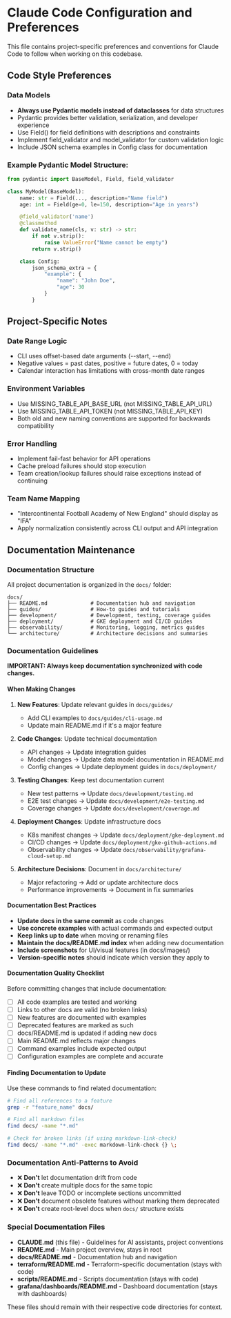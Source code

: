 # Claude Code Configuration and Preferences

This file contains project-specific preferences and conventions for Claude Code to follow when working on this codebase.

## Code Style Preferences

### Data Models
- **Always use Pydantic models instead of dataclasses** for data structures
- Pydantic provides better validation, serialization, and developer experience
- Use Field() for field definitions with descriptions and constraints
- Implement field_validator and model_validator for custom validation logic
- Include JSON schema examples in Config class for documentation

### Example Pydantic Model Structure:
```python
from pydantic import BaseModel, Field, field_validator

class MyModel(BaseModel):
    name: str = Field(..., description="Name field")
    age: int = Field(ge=0, le=150, description="Age in years")

    @field_validator('name')
    @classmethod
    def validate_name(cls, v: str) -> str:
        if not v.strip():
            raise ValueError("Name cannot be empty")
        return v.strip()

    class Config:
        json_schema_extra = {
            "example": {
                "name": "John Doe",
                "age": 30
            }
        }
```

## Project-Specific Notes

### Date Range Logic
- CLI uses offset-based date arguments (--start, --end)
- Negative values = past dates, positive = future dates, 0 = today
- Calendar interaction has limitations with cross-month date ranges

### Environment Variables
- Use MISSING_TABLE_API_BASE_URL (not MISSING_TABLE_API_URL)
- Use MISSING_TABLE_API_TOKEN (not MISSING_TABLE_API_KEY)
- Both old and new naming conventions are supported for backwards compatibility

### Error Handling
- Implement fail-fast behavior for API operations
- Cache preload failures should stop execution
- Team creation/lookup failures should raise exceptions instead of continuing

### Team Name Mapping
- "Intercontinental Football Academy of New England" should display as "IFA"
- Apply normalization consistently across CLI output and API integration

## Documentation Maintenance

### Documentation Structure
All project documentation is organized in the `docs/` folder:

```
docs/
├── README.md              # Documentation hub and navigation
├── guides/                # How-to guides and tutorials
├── development/           # Development, testing, coverage guides
├── deployment/            # GKE deployment and CI/CD guides
├── observability/         # Monitoring, logging, metrics guides
└── architecture/          # Architecture decisions and summaries
```

### Documentation Guidelines

**IMPORTANT: Always keep documentation synchronized with code changes.**

#### When Making Changes
1. **New Features**: Update relevant guides in `docs/guides/`
   - Add CLI examples to `docs/guides/cli-usage.md`
   - Update main README.md if it's a major feature

2. **Code Changes**: Update technical documentation
   - API changes → Update integration guides
   - Model changes → Update data model documentation in README.md
   - Config changes → Update deployment guides in `docs/deployment/`

3. **Testing Changes**: Keep test documentation current
   - New test patterns → Update `docs/development/testing.md`
   - E2E test changes → Update `docs/development/e2e-testing.md`
   - Coverage changes → Update `docs/development/coverage.md`

4. **Deployment Changes**: Update infrastructure docs
   - K8s manifest changes → Update `docs/deployment/gke-deployment.md`
   - CI/CD changes → Update `docs/deployment/gke-github-actions.md`
   - Observability changes → Update `docs/observability/grafana-cloud-setup.md`

5. **Architecture Decisions**: Document in `docs/architecture/`
   - Major refactoring → Add or update architecture docs
   - Performance improvements → Document in fix summaries

#### Documentation Best Practices
- **Update docs in the same commit** as code changes
- **Use concrete examples** with actual commands and expected output
- **Keep links up to date** when moving or renaming files
- **Maintain the docs/README.md index** when adding new documentation
- **Include screenshots** for UI/visual features (in docs/images/)
- **Version-specific notes** should indicate which version they apply to

#### Documentation Quality Checklist
Before committing changes that include documentation:
- [ ] All code examples are tested and working
- [ ] Links to other docs are valid (no broken links)
- [ ] New features are documented with examples
- [ ] Deprecated features are marked as such
- [ ] docs/README.md is updated if adding new docs
- [ ] Main README.md reflects major changes
- [ ] Command examples include expected output
- [ ] Configuration examples are complete and accurate

#### Finding Documentation to Update
Use these commands to find related documentation:
```bash
# Find all references to a feature
grep -r "feature_name" docs/

# Find all markdown files
find docs/ -name "*.md"

# Check for broken links (if using markdown-link-check)
find docs/ -name "*.md" -exec markdown-link-check {} \;
```

### Documentation Anti-Patterns to Avoid
- ❌ **Don't** let documentation drift from code
- ❌ **Don't** create multiple docs for the same topic
- ❌ **Don't** leave TODO or incomplete sections uncommitted
- ❌ **Don't** document obsolete features without marking them deprecated
- ❌ **Don't** create root-level docs when `docs/` structure exists

### Special Documentation Files
- **CLAUDE.md** (this file) - Guidelines for AI assistants, project conventions
- **README.md** - Main project overview, stays in root
- **docs/README.md** - Documentation hub and navigation
- **terraform/README.md** - Terraform-specific documentation (stays with code)
- **scripts/README.md** - Scripts documentation (stays with code)
- **grafana/dashboards/README.md** - Dashboard documentation (stays with dashboards)

These files should remain with their respective code directories for context.
